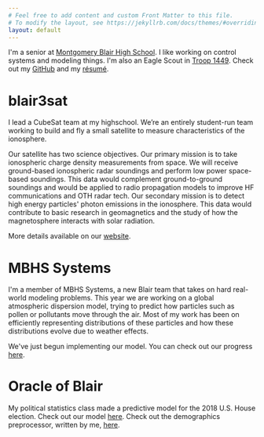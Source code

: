 ```yaml
---
# Feel free to add content and custom Front Matter to this file.
# To modify the layout, see https://jekyllrb.com/docs/themes/#overriding-theme-defaults
layout: default
---
```


I'm a senior at [Montgomery Blair High School](https://mbhs.edu/departments/magnet/). I
like working on control systems and modeling things. I'm also an Eagle Scout in
[Troop 1449](https://rockville1449.mytroop.us). Check out my [GitHub](https://github.com/rytse)
and my [résumé](res/Resume.pdf).

# blair3sat

I lead a CubeSat team at my highschool. We’re an entirely student-run team working to build and fly a small satellite to measure characteristics of the ionosphere.

Our satellite has two science objectives. Our primary mission is to take ionospheric charge density measurements from space. We will receive ground-based ionospheric radar soundings and perform low power space-based soundings. This data would complement ground-to-ground soundings and would be applied to radio propagation models to improve HF communications and OTH radar tech. Our secondary mission is to detect high energy particles' photon emissions in the ionosphere. This data would contribute to basic research in geomagnetics and the study of how the magnetosphere interacts with solar radiation.

More details available on our [website](https://www.blair3sat.com/).

# MBHS Systems

I'm a member of MBHS Systems, a new Blair team that takes on hard real-world modeling problems. This year we are working on a global atmospheric dispersion model, trying to predict how particles such as pollen or pollutants move through the air. Most of my work has been on efficiently representing distributions of these particles and how these distributions evolve due to weather effects.

We've just begun implementing our model. You can check out our progress
[here](https://github.com/mbhs-systems).

# Oracle of Blair

My political statistics class made a predictive model for the 2018 U.S. House election. Check out our model [here](https://polistat.mbhs.edu/). Check out the demographics preprocessor, written by me, [here](https://github.com/rytse/blairvoyance).
